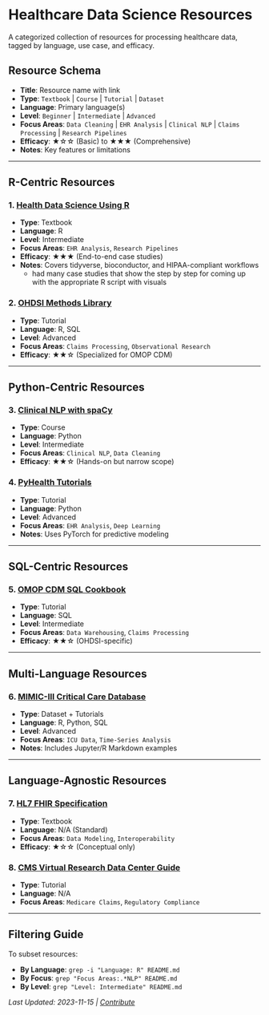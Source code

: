 # Healthcare Data Science Resources

A categorized collection of resources for processing healthcare data, tagged by language, use case, and efficacy.

## Resource Schema

- **Title**: Resource name with link
- **Type**: `Textbook` | `Course` | `Tutorial` | `Dataset`
- **Language**: Primary language(s)
- **Level**: `Beginner` | `Intermediate` | `Advanced`
- **Focus Areas**: `Data Cleaning` | `EHR Analysis` | `Clinical NLP` | `Claims Processing` | `Research Pipelines`
- **Efficacy**: ★☆☆ (Basic) to ★★★ (Comprehensive)
- **Notes**: Key features or limitations

---

## R-Centric Resources

### 1. [Health Data Science Using R](https://alicepaul.github.io/health-data-science-using-r/book)

- **Type**: Textbook
- **Language**: R
- **Level**: Intermediate
- **Focus Areas**: `EHR Analysis`, `Research Pipelines`
- **Efficacy**: ★★★ (End-to-end case studies)
- **Notes**: Covers tidyverse, bioconductor, and HIPAA-compliant workflows
  - had many case studies that show the step by step for coming up with the appropriate R script with visuals

### 2. [OHDSI Methods Library](https://github.com/OHDSI/StudyProtocols)

- **Type**: Tutorial
- **Language**: R, SQL
- **Level**: Advanced
- **Focus Areas**: `Claims Processing`, `Observational Research`
- **Efficacy**: ★★☆ (Specialized for OMOP CDM)

---

## Python-Centric Resources

### 3. [Clinical NLP with spaCy](https://course.spacy.io/en/)

- **Type**: Course
- **Language**: Python
- **Level**: Intermediate
- **Focus Areas**: `Clinical NLP`, `Data Cleaning`
- **Efficacy**: ★★☆ (Hands-on but narrow scope)

### 4. [PyHealth Tutorials](https://pyhealth.readthedocs.io/en/latest/tutorials.html)

- **Type**: Tutorial
- **Language**: Python
- **Level**: Advanced
- **Focus Areas**: `EHR Analysis`, `Deep Learning`
- **Notes**: Uses PyTorch for predictive modeling

---

## SQL-Centric Resources

### 5. [OMOP CDM SQL Cookbook](https://ohdsi.github.io/CommonDataModel/sqlScripts.html)

- **Type**: Tutorial
- **Language**: SQL
- **Level**: Intermediate
- **Focus Areas**: `Data Warehousing`, `Claims Processing`
- **Efficacy**: ★★☆ (OHDSI-specific)

---

## Multi-Language Resources

### 6. [MIMIC-III Critical Care Database](https://mimic.mit.edu/docs/iii/)

- **Type**: Dataset + Tutorials
- **Language**: R, Python, SQL
- **Level**: Advanced
- **Focus Areas**: `ICU Data`, `Time-Series Analysis`
- **Notes**: Includes Jupyter/R Markdown examples

---

## Language-Agnostic Resources

### 7. [HL7 FHIR Specification](https://www.hl7.org/fhir/)

- **Type**: Textbook
- **Language**: N/A (Standard)
- **Focus Areas**: `Data Modeling`, `Interoperability`
- **Efficacy**: ★☆☆ (Conceptual only)

### 8. [CMS Virtual Research Data Center Guide](https://resdac.org/)

- **Type**: Tutorial
- **Language**: N/A
- **Focus Areas**: `Medicare Claims`, `Regulatory Compliance`

---

## Filtering Guide

To subset resources:

- **By Language**: `grep -i "Language: R" README.md`
- **By Focus**: `grep "Focus Areas:.*NLP" README.md`
- **By Level**: `grep "Level: Intermediate" README.md`

_Last Updated: 2023-11-15 | [Contribute](https://github.com/yourrepo/healthcare-data-resources)_
